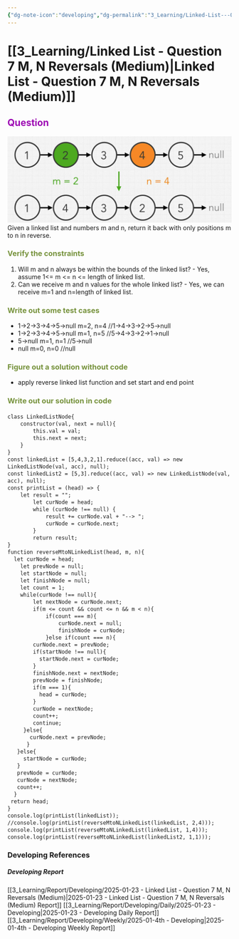 ```yaml
---
{"dg-note-icon":"developing","dg-permalink":"3_Learning/Linked-List---Question-7-M,-N-Reversals-(Medium)","created-date":"2025-01-23 3:39:08 pm","date":"2025-01-23","type":"developing","tags":["developing"],"aliases":null,"name":"Linked List - Question 7 M, N Reversals (Medium)","courseName":"Master the Coding Interview Big Tech (FAANG) Interviews","dg-publish":true,"permalink":"/3_Learning/Linked-List---Question-7-M,-N-Reversals-(Medium)/","dgPassFrontmatter":true,"noteIcon":"developing"}
---
```



# [[3_Learning/Linked List - Question 7 M, N Reversals (Medium)\|Linked List - Question 7 M, N Reversals (Medium)]]
## <font color="#9d0ab3">Question</font>
![Utilities/Images/Pasted image 20250123154056.jpeg](/img/user/Utilities/Images/Pasted%20image%2020250123154056.jpeg)
Given a linked list and numbers m and n, return it back with only positions m to n in reverse.

### <font color="#76923c">Verify the constraints</font>
1. Will m and n always be within the bounds of the linked list? - Yes, assume 1<= m <= n <= length of linked list.
2. Can we receive m and n values for the whole linked list? - Yes, we can receive m=1 and n=length of linked list.

### <font color="#76923c">Write out some test cases</font>
- 1->2->3->4->5->null m=2, n=4 //1->4->3->2->5->null
- 1->2->3->4->5->null m=1, n=5 //5->4->3->2->1->null
- 5->null m=1, n=1 //5->null
- null m=0, n=0 //null

### <font color="#76923c">Figure out a solution without code</font>
- apply reverse linked list function and set start and end point

### <font color="#76923c">Write out our solution in code</font>
```run-js
class LinkedListNode{
	constructor(val, next = null){
		this.val = val;
		this.next = next;
	}
}
const linkedList = [5,4,3,2,1].reduce((acc, val) => new LinkedListNode(val, acc), null);
const linkedList2 = [5,3].reduce((acc, val) => new LinkedListNode(val, acc), null);
const printList = (head) => {
	let result = "";
        let curNode = head;
        while (curNode !== null) {
            result += curNode.val + "--> ";
            curNode = curNode.next;
        }
        return result;
}
function reverseMtoNLinkedList(head, m, n){
  let curNode = head;
    let prevNode = null;
    let startNode = null;
    let finishNode = null;
    let count = 1;
    while(curNode !== null){
        let nextNode = curNode.next;
        if(m <= count && count <= n && m < n){
            if(count === m){
                curNode.next = null;
                finishNode = curNode;
            }else if(count === n){
        curNode.next = prevNode;
        if(startNode !== null){
          startNode.next = curNode;
        }
        finishNode.next = nextNode;
        prevNode = finishNode;  
        if(m === 1){
          head = curNode;
        }
        curNode = nextNode;
        count++;
        continue;
     }else{
       curNode.next = prevNode;
      }
   }else{
     startNode = curNode;
   }
   prevNode = curNode;
   curNode = nextNode;
   count++;
  }
 return head;
}
console.log(printList(linkedList));
//console.log(printList(reverseMtoNLinkedList(linkedList, 2,4)));
console.log(printList(reverseMtoNLinkedList(linkedList, 1,4)));
console.log(printList(reverseMtoNLinkedList(linkedList2, 1,1)));
```


















### Developing References
##### Developing Report
[[3_Learning/Report/Developing/2025-01-23 - Linked List - Question 7 M, N Reversals (Medium)\|2025-01-23 - Linked List - Question 7 M, N Reversals (Medium) Report]]
[[3_Learning/Report/Developing/Daily/2025-01-23 - Developing\|2025-01-23 - Developing Daily Report]]
[[3_Learning/Report/Developing/Weekly/2025-01-4th - Developing\|2025-01-4th - Developing Weekly Report]]





